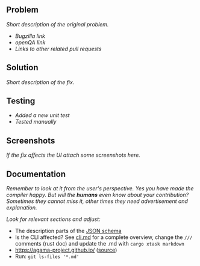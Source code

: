 
## Problem

*Short description of the original problem.*

- *Bugzilla link*
- *openQA link*
- *Links to other related pull requests*


## Solution

*Short description of the fix.*


## Testing

- *Added a new unit test*
- *Tested manually*


## Screenshots

*If the fix affects the UI attach some screenshots here.*

## Documentation

*Remember to look at it from the user's perspective. Yes you have made the compiler happy.*
*But will the **humans** even know about your contribution? Sometimes they cannot miss it,*
*other times they need advertisement and explanation.*

*Look for relevant sections and adjust:*
- The description parts of the [JSON schema][profile.schema.json]
- Is the CLI affected? See [cli.md][] for a complete overview,
  change the `///` comments (rust doc)
  and update the .md with `cargo xtask markdown`
- <https://agama-project.github.io/> ([source][gh.io])
- Run: `git ls-files '*.md'`

[cli.md]: https://github.com/agama-project/agama-project.github.io/blob/main/docs/user/cli.md
[profile.schema.json]: https://github.com/agama-project/agama/blob/master/rust/agama-lib/share/profile.schema.json
[gh.io]: https://github.com/agama-project/agama-project.github.io/
